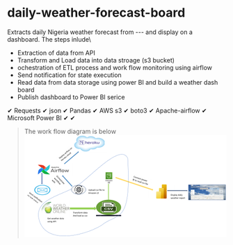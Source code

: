 # daily-weather-forecast-board
Extracts daily Nigeria weather forecast from --- and display on a dashboard. The steps inlude\

* Extraction of data from API
* Transform and Load data into data stroage (s3 bucket)
* ochestration of ETL process and work flow monitoring using airflow
* Send notification for state execution 
* Read data from data storage using power BI and build a weather dash board
* Publish dashboard to Power BI serice

✔ Requests
✔ json
✔ Pandas
✔ AWS s3 
✔ boto3
✔ Apache-airflow
✔ Microsoft Power BI
✔ 
✔

> The work flow diagram is below
    ![Workflow Diagram](work-flow-diagram.png)

